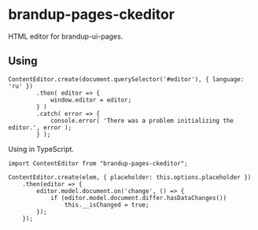 # brandup-pages-ckeditor

HTML editor for brandup-ui-pages.

## Using

```
ContentEditor.create(document.querySelector('#editor'), { language: 'ru' })
		.then( editor => {
			window.editor = editor;
		} )
		.catch( error => {
			console.error( 'There was a problem initializing the editor.', error );
		} );
```

Using in TypeScript.

```
import ContentEditor from "brandup-pages-ckeditor";

ContentEditor.create(elem, { placeholder: this.options.placeholder })
	.then(editor => {
		editor.model.document.on('change', () => {
			if (editor.model.document.differ.hasDataChanges())
				this.__isChanged = true;
		});
	});
```